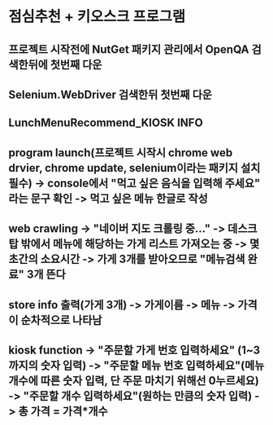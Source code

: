 # 점심추천 + 키오스크 프로그램

## **프로젝트 시작전에 NutGet 패키지 관리에서 OpenQA 검색한뒤에 첫번째 다운**
## **Selenium.WebDriver  검색한뒤 첫번째 다운**



LunchMenuRecommend_KIOSK INFO
-----------------------------------------------------------------
program launch(프로젝트 시작시 chrome web drvier, chrome update, selenium이라는 패키지 설치 필수)
-> console에서 "먹고 싶은 음식을 입력해 주세요" 라는 문구 확인
-> 먹고 싶은 메뉴 한글로 작성
-----------------------------------------------------------------
web crawling
-> "네이버 지도 크롤링 중..."
-> 데스크탑 밖에서 메뉴에 해당하는 가게 리스트 가져오는 중
-> 몇 초간의 소요시간
-> 가게 3개를 받아오므로 "메뉴검색 완료" 3개 뜬다
---------------------------------------------------------------
store info 출력(가게 3개)
-> 가게이름
-> 메뉴
-> 가격
이 순차적으로 나타남
---------------------------------------------------------------
kiosk function
-> "주문할 가게 번호 입력하세요" (1~3 까지의 숫자 입력)
-> "주문할 메뉴 번호 입력하세요"(메뉴 개수에 따른 숫자 입력, 단 주문 마치기 위해선 0누르세요)
-> "주문할 개수 입력하세요"(원하는 만큼의 숫자 입력)
-> 총 가격 = 가격*개수
--------------------------------------------------------------
